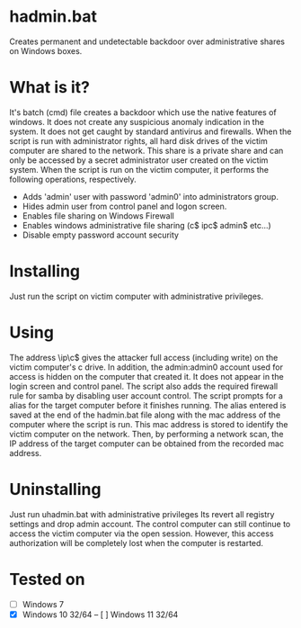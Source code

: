 # hadmin.bat
Creates permanent and undetectable backdoor over administrative shares on Windows boxes.
# What is it?
It's batch (cmd) file creates a backdoor which use the native features of windows. It does not create any suspicious anomaly indication in the system. It does not get caught by standard antivirus and firewalls. When the script is run with administrator rights, all hard disk drives of the victim computer are shared to the network. This share is a private share and can only be accessed by a secret administrator user created on the victim system. When the script is run on the victim computer, it performs the following operations, respectively.
- Adds 'admin' user with password 'admin0' into administrators group.
- Hides admin user from control panel and logon screen.
- Enables file sharing on Windows Firewall
- Enables windows administrative file sharing (c$ ipc$ admin$ etc...)
- Disable empty password account security
# Installing
Just run the script on victim computer with administrative privileges. 
# Using
The address \\ip\c$ gives the attacker full access (including write) on the victim computer's c drive. In addition, the admin:admin0 account used for access is hidden on the computer that created it. It does not appear in the login screen and control panel. The script also adds the required firewall rule for samba by disabling user account control. The script prompts for a alias for the target computer before it finishes running. The alias entered is saved at the end of the hadmin.bat file along with the mac address of the computer where the script is run. This mac address is stored to identify the victim computer on the network. Then, by performing a network scan, the IP address of the target computer can be obtained from the recorded mac address.
# Uninstalling
Just run uhadmin.bat with administrative privileges Its revert all registry settings and drop admin account.  The control computer can still continue to access the victim computer via the open session. However, this access authorization will be completely lost when the computer is restarted.
# Tested on
- [ ] Windows 7
- [x] Windows 10 32/64
– [ ] Windows 11 32/64
